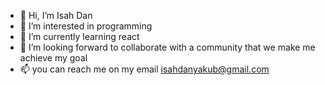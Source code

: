 - 👋 Hi, I’m Isah Dan 
- 👀 I’m interested in programming  
- 🌱 I’m currently learning react 
- 💞️ I’m looking forward to collaborate with a community that we make me achieve my goal 
- 📫 you can reach me on my email isahdanyakub@gmail.com


